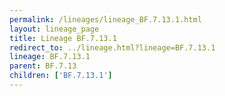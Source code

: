 ```yaml
---
permalink: /lineages/lineage_BF.7.13.1.html
layout: lineage_page
title: Lineage BF.7.13.1
redirect_to: ../lineage.html?lineage=BF.7.13.1
lineage: BF.7.13.1
parent: BF.7.13
children: ['BF.7.13.1']
---
```

